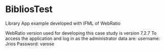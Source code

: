 # BibliosTest
Library App example developed with IFML of WebRatio 

WebRatio version used for developing this case study is version 7.2.7
To access the application and log in as the administrator data are:
username: Jrios
Password: varose
